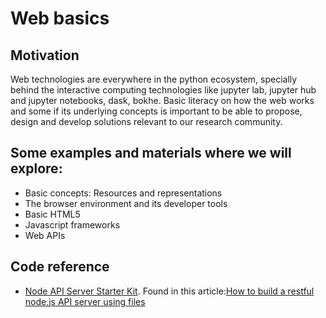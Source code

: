 # Web basics
## Motivation
Web technologies are everywhere in the python ecosystem, specially behind the interactive computing technologies like jupyter lab, jupyter hub and jupyter notebooks, dask, bokhe. Basic literacy on how the web works and some if its underlying concepts is important to be able to propose, design and develop solutions relevant to our research community.

## Some examples and materials where we will explore:
- Basic concepts: Resources and representations 
- The browser environment and its developer tools
- Basic HTML5
- Javascript frameworks
- Web APIs
  

## Code reference
- [Node API Server Starter Kit](https://github.com/bpk68/api-server-starter). Found in this article:[How to build a restful node.js API server using files](https://robkendal.co.uk/blog/how-to-build-a-restful-node-js-api-server-using-json-files) 